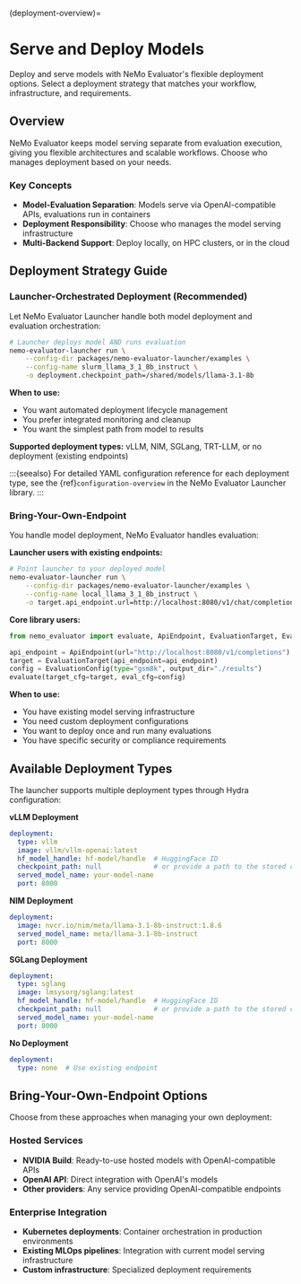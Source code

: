 (deployment-overview)=

# Serve and Deploy Models

Deploy and serve models with NeMo Evaluator's flexible deployment options. Select a deployment strategy that matches your workflow, infrastructure, and requirements.

## Overview

NeMo Evaluator keeps model serving separate from evaluation execution, giving you flexible architectures and scalable workflows. Choose who manages deployment based on your needs.

### Key Concepts

- **Model-Evaluation Separation**: Models serve via OpenAI-compatible APIs, evaluations run in containers
- **Deployment Responsibility**: Choose who manages the model serving infrastructure
- **Multi-Backend Support**: Deploy locally, on HPC clusters, or in the cloud  

## Deployment Strategy Guide

### **Launcher-Orchestrated Deployment** (Recommended)
Let NeMo Evaluator Launcher handle both model deployment and evaluation orchestration:

```bash
# Launcher deploys model AND runs evaluation
nemo-evaluator-launcher run \
    --config-dir packages/nemo-evaluator-launcher/examples \
    --config-name slurm_llama_3_1_8b_instruct \
    -o deployment.checkpoint_path=/shared/models/llama-3.1-8b
```

**When to use:**

- You want automated deployment lifecycle management
- You prefer integrated monitoring and cleanup
- You want the simplest path from model to results

**Supported deployment types:** vLLM, NIM, SGLang, TRT-LLM, or no deployment (existing endpoints)

:::{seealso}
For detailed YAML configuration reference for each deployment type, see the {ref}`configuration-overview` in the NeMo Evaluator Launcher library.
:::

### **Bring-Your-Own-Endpoint**
You handle model deployment, NeMo Evaluator handles evaluation:

**Launcher users with existing endpoints:**
```bash
# Point launcher to your deployed model
nemo-evaluator-launcher run \
    --config-dir packages/nemo-evaluator-launcher/examples \
    --config-name local_llama_3_1_8b_instruct \
    -o target.api_endpoint.url=http://localhost:8080/v1/chat/completions
```

**Core library users:**
```python
from nemo_evaluator import evaluate, ApiEndpoint, EvaluationTarget, EvaluationConfig

api_endpoint = ApiEndpoint(url="http://localhost:8080/v1/completions")
target = EvaluationTarget(api_endpoint=api_endpoint)
config = EvaluationConfig(type="gsm8k", output_dir="./results")
evaluate(target_cfg=target, eval_cfg=config)
```

**When to use:**

- You have existing model serving infrastructure
- You need custom deployment configurations
- You want to deploy once and run many evaluations
- You have specific security or compliance requirements

<!-- ::::{grid} 1 2 2 2
:gutter: 1 1 1 2

:::{grid-item-card} {octicon}`server;1.5em;sd-mr-1` Manual Deployment
:link: bring-your-own-endpoint/manual-deployment
:link-type: doc
Deploy using vLLM, Ray Serve, or other serving frameworks.
:::

:::{grid-item-card} {octicon}`globe;1.5em;sd-mr-1` Hosted Services
:link: bring-your-own-endpoint/hosted-services
:link-type: doc
Use NVIDIA Build, OpenAI, or other hosted model APIs.
:::

:::: -->

## Available Deployment Types

The launcher supports multiple deployment types through Hydra configuration:

**vLLM Deployment**
```yaml
deployment:
  type: vllm
  image: vllm/vllm-openai:latest
  hf_model_handle: hf-model/handle  # HuggingFace ID
  checkpoint_path: null             # or provide a path to the stored checkpoint
  served_model_name: your-model-name
  port: 8000
```

**NIM Deployment**  
```yaml
deployment:
  image: nvcr.io/nim/meta/llama-3.1-8b-instruct:1.8.6
  served_model_name: meta/llama-3.1-8b-instruct
  port: 8000
```

**SGLang Deployment**
```yaml
deployment:
  type: sglang
  image: lmsysorg/sglang:latest
  hf_model_handle: hf-model/handle  # HuggingFace ID
  checkpoint_path: null             # or provide a path to the stored checkpoint
  served_model_name: your-model-name
  port: 8000
```

**No Deployment**
```yaml
deployment:
  type: none  # Use existing endpoint
```

## Bring-Your-Own-Endpoint Options

Choose from these approaches when managing your own deployment:

<!-- TODO: uncomment once manual deployment guide is ready -->
<!-- 
### Manual Deployment
- **vLLM**: High-performance serving with PagedAttention optimization
- **Custom serving**: Any OpenAI-compatible endpoint (verify compatibility with our {ref}`deployment-testing-compatibility` guide) -->

### Hosted Services  
- **NVIDIA Build**: Ready-to-use hosted models with OpenAI-compatible APIs
- **OpenAI API**: Direct integration with OpenAI's models
- **Other providers**: Any service providing OpenAI-compatible endpoints

### Enterprise Integration
- **Kubernetes deployments**: Container orchestration in production environments
- **Existing MLOps pipelines**: Integration with current model serving infrastructure
- **Custom infrastructure**: Specialized deployment requirements
